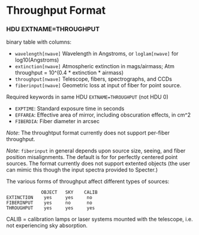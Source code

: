 Throughput Format
=================

### HDU EXTNAME=THROUGHPUT ###

binary table with columns:

  - `wavelength[nwave]`   Wavelength in Angstroms,
      or `loglam[nwave]`  for log10(Angstroms)
  - `extinction[nwave]`   Atmospheric extinction in mags/airmass;
                          Atm throughput = 10^(0.4 * extinction * airmass)
  - `throughput[nwave]`   Telescope, fibers, spectrographs, and CCDs
  - `fiberinput[nwave]`   Geometric loss at input of fiber for point source.

Required keywords in same HDU `EXTNAME=THROUGHPUT` (not HDU 0)

  - `EXPTIME`:  Standard exposure time in seconds
  - `EFFAREA`:  Effective area of mirror, including obscuration effects, in cm^2
  - `FIBERDIA`: Fiber diameter in arcsec

*Note*:
The throughtput format currently does not support per-fiber throughput.

*Note*:
`fiberinput` in general depends upon source size, seeing, and fiber position
misalignments.  The default is for for perfectly centered point sources.
The format currently does not support extented objects (the user can mimic
this though the input spectra provided to Specter.)

The various forms of throughput affect different types of sources:

                 OBJECT   SKY    CALIB
    EXTINCTION    yes     yes     no
    FIBERINPUT    yes     no      no
    THROUGHPUT    yes     yes     yes

CALIB = calibration lamps or laser systems mounted with the telescope,
i.e. not experiencing sky absorption.

